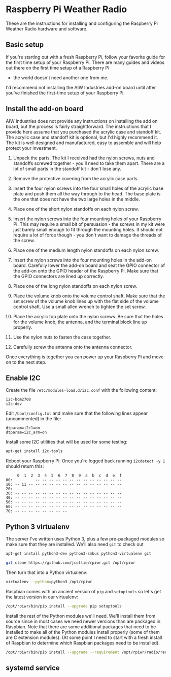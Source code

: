 # Raspberry Pi Weather Radio

These are the instructions for installing and configuring the
Raspberry Pi Weather Radio hardware and software.

## Basic setup

If you're starting out with a fresh Raspberry Pi, follow your favorite
guide for the first time setup of your Raspberry Pi. There are many
guides and videos out there on the first time setup of a Raspberry Pi
- the world doesn't need another one from me.

I'd recommend not installing the AIW Industries add-on board until
after you've finished the first-time setup of your Raspberry Pi.

## Install the add-on board

AIW Industries does not provide any instructions on installing the add
on board, but the process is fairly straightforward. The instructions
that I provide here assume that you purchased the acrylic case and
standoff kit. The acrylic case and standoff kit is optional, but I'd
highly recommend it. The kit is well designed and manufactured, easy
to assemble and will help protect your investment.

1. Unpack the parts. The kit I received had the nylon screws, nuts and
   standoffs screwed together - you'll need to take them apart. There
   are a lot of small parts in the standoff kit - don't lose any.

2. Remove the protective covering from the acrylic case parts.

3. Insert the four nylon screws into the four small holes of the
   acrylic base plate and push them all the way through to the
   head. The base plate is the one that does not have the two large
   holes in the middle.

4. Place one of the short nylon standoffs on each nylon screw.

5. Insert the nylon screws into the four mounting holes of your
   Raspberry Pi. This may require a small bit of persuasion - the
   screws in my kit were just barely small enough to fit through the
   mounting holes. It should not require a lot of force though - you don't
   want to damage the threads of the screw.

6. Place one of the medium length nylon standoffs on each nylon screw.

7. Insert the nylon screws into the four mounting holes in the add-on
   board. Carefully lower the add-on board and seat the GPIO connector
   of the add-on onto the GPIO header of the Raspberry Pi. Make sure that
   the GPIO connectors are lined up correctly.

8. Place one of the long nylon standoffs on each nylon screw.

9. Place the volume knob onto the volume control shaft. Make sure that
   the set screw of the volume knob lines up with the flat side of the
   volume control shaft. Use a small allen wrench to tighten the set
   screw.

10. Place the acrylic top plate onto the nylon screws. Be sure that
   the holes for the volume knob, the antenna, and the terminal block
   line up properly.

11. Use the nylon nuts to fasten the case together.

12. Carefully screw the antenna onto the antenna connector.

Once everything is together you can power up your Raspberry Pi and
move on to the next step.

## Enable I2C

Create the file `/etc/modules-load.d/i2c.conf` with the following content:

```
i2c-bcm2708
i2c-dev
```

Edit `/boot/config.txt` and make sure that the following lines appear
(uncommented) in the file:

```
dtparam=i2c1=on
dtparam=i2c_arm=on
```

Install some I2C utilities that will be used for some testing:

``` sh
apt-get install i2c-tools
```

Reboot your Raspberry Pi. Once you're logged back running `i2cdetect
-y 1` should return this:


```
     0  1  2  3  4  5  6  7  8  9  a  b  c  d  e  f
00:          -- -- -- -- -- -- -- -- -- -- -- -- --
10: -- 11 -- -- -- -- -- -- -- -- -- -- -- -- -- --
20: -- -- -- -- -- -- -- -- -- -- -- -- -- -- -- --
30: -- -- -- -- -- -- -- -- -- -- -- -- -- -- -- --
40: -- -- -- -- -- -- -- -- -- -- -- -- -- -- -- --
50: -- -- -- -- -- -- -- -- -- -- -- -- -- -- -- --
60: -- -- -- -- -- -- -- -- -- -- -- -- -- -- -- --
70: -- -- -- -- -- -- -- --
```

## Python 3 virtualenv

The server I've written uses Python 3, plus a few pre-packaged modules so make sure that they are installed. We'll also need `git` to check out 

```sh
apt-get install python3-dev python3-smbus python3-virtualenv git
```

```sh
git clone https://github.com/jcollie/rpiwr.git /opt/rpiwr
```

Then turn that into a Python virtualenv:

```sh
virtualenv --python=python3 /opt/rpiwr
```

Raspbian comes with an ancient version of `pip` and `setuptools` so
let's get the latest version in our virtualenv:

```sh
/opt/rpiwr/bin/pip install --upgrade pip setuptools
```

Install the rest of the Python modules we'll need. We'll install them
from source since in most cases we need newer versions than are
packaged in Raspbian. Note that there are some additional packages
that need to be installed to make all of the Python modules install
properly (some of them are C extension modules). (At some point I need
to start with a fresh install of Raspbian to determine which Raspbian
packages need to be installed).

```sh
/opt/rpiwr/bin/pip install --upgrade --requirement /opt/rpiwr/radio/requirements.txt
```

## systemd service

